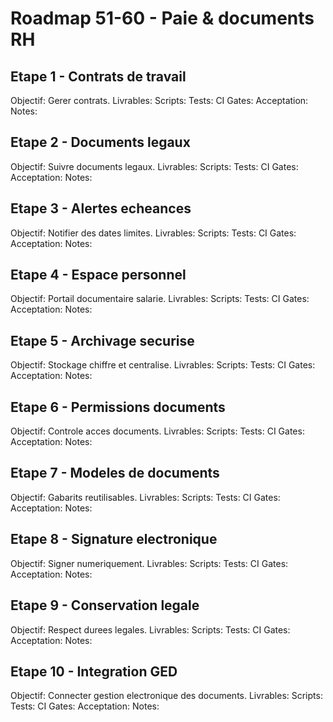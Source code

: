 # Roadmap 51-60 - Paie & documents RH

## Etape 1 - Contrats de travail
Objectif: Gerer contrats.
Livrables:
Scripts:
Tests:
CI Gates:
Acceptation:
Notes:

## Etape 2 - Documents legaux
Objectif: Suivre documents legaux.
Livrables:
Scripts:
Tests:
CI Gates:
Acceptation:
Notes:

## Etape 3 - Alertes echeances
Objectif: Notifier des dates limites.
Livrables:
Scripts:
Tests:
CI Gates:
Acceptation:
Notes:

## Etape 4 - Espace personnel
Objectif: Portail documentaire salarie.
Livrables:
Scripts:
Tests:
CI Gates:
Acceptation:
Notes:

## Etape 5 - Archivage securise
Objectif: Stockage chiffre et centralise.
Livrables:
Scripts:
Tests:
CI Gates:
Acceptation:
Notes:

## Etape 6 - Permissions documents
Objectif: Controle acces documents.
Livrables:
Scripts:
Tests:
CI Gates:
Acceptation:
Notes:

## Etape 7 - Modeles de documents
Objectif: Gabarits reutilisables.
Livrables:
Scripts:
Tests:
CI Gates:
Acceptation:
Notes:

## Etape 8 - Signature electronique
Objectif: Signer numeriquement.
Livrables:
Scripts:
Tests:
CI Gates:
Acceptation:
Notes:

## Etape 9 - Conservation legale
Objectif: Respect durees legales.
Livrables:
Scripts:
Tests:
CI Gates:
Acceptation:
Notes:

## Etape 10 - Integration GED
Objectif: Connecter gestion electronique des documents.
Livrables:
Scripts:
Tests:
CI Gates:
Acceptation:
Notes:
